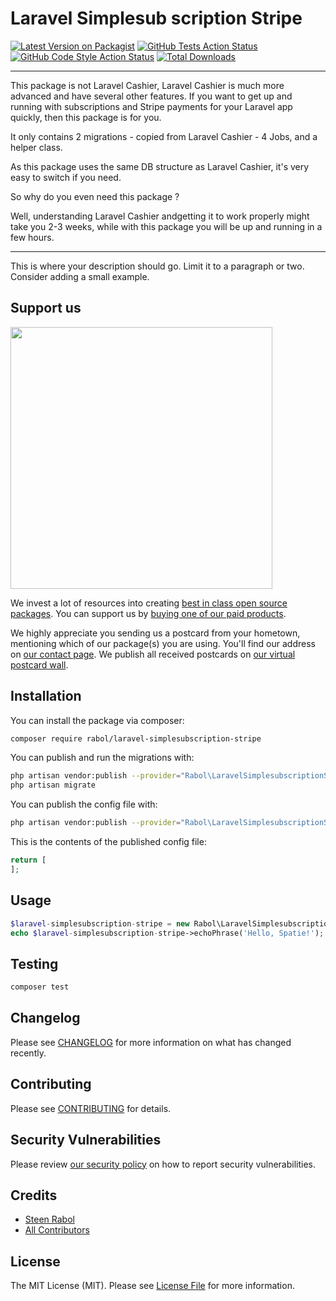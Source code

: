 # Laravel Simplesub scription Stripe

[![Latest Version on Packagist](https://img.shields.io/packagist/v/rabol/laravel-simplesubscription-stripe.svg?style=flat-square)](https://packagist.org/packages/rabol/laravel-simplesubscription-stripe)
[![GitHub Tests Action Status](https://img.shields.io/github/workflow/status/rabol/laravel-simplesubscription-stripe/run-tests?label=tests)](https://github.com/rabol/laravel-simplesubscription-stripe/actions?query=workflow%3Arun-tests+branch%3Amain)
[![GitHub Code Style Action Status](https://img.shields.io/github/workflow/status/rabol/laravel-simplesubscription-stripe/Check%20&%20fix%20styling?label=code%20style)](https://github.com/rabol/laravel-simplesubscription-stripe/actions?query=workflow%3A"Check+%26+fix+styling"+branch%3Amain)
[![Total Downloads](https://img.shields.io/packagist/dt/rabol/laravel-simplesubscription-stripe.svg?style=flat-square)](https://packagist.org/packages/rabol/laravel-simplesubscription-stripe)

---
This package is not Laravel Cashier, Laravel Cashier is much more advanced and have several other features.
If you want to get up and running with subscriptions and Stripe payments for your Laravel app quickly, then this package is for you.

It only contains 2 migrations - copied from Laravel Cashier - 4 Jobs, and a helper class.

As this package uses the same DB structure as Laravel Cashier, it's very easy to switch if you need.

So why do you even need this package ?

Well, understanding Laravel Cashier andgetting it to work properly might take you 2-3 weeks, while with this package you will be up and running in a few hours.


---

This is where your description should go. Limit it to a paragraph or two. Consider adding a small example.

## Support us

[<img src="https://github-ads.s3.eu-central-1.amazonaws.com/laravel-simplesubscription-stripe.jpg?t=1" width="419px" />](https://spatie.be/github-ad-click/laravel-simplesubscription-stripe)

We invest a lot of resources into creating [best in class open source packages](https://spatie.be/open-source). You can support us by [buying one of our paid products](https://spatie.be/open-source/support-us).

We highly appreciate you sending us a postcard from your hometown, mentioning which of our package(s) you are using. You'll find our address on [our contact page](https://spatie.be/about-us). We publish all received postcards on [our virtual postcard wall](https://spatie.be/open-source/postcards).

## Installation

You can install the package via composer:

```bash
composer require rabol/laravel-simplesubscription-stripe
```

You can publish and run the migrations with:

```bash
php artisan vendor:publish --provider="Rabol\LaravelSimplesubscriptionStripe\LaravelSimplesubscriptionStripeServiceProvider" --tag="laravel-simplesubscription-stripe-migrations"
php artisan migrate
```

You can publish the config file with:
```bash
php artisan vendor:publish --provider="Rabol\LaravelSimplesubscriptionStripe\LaravelSimplesubscriptionStripeServiceProvider" --tag="laravel-simplesubscription-stripe-config"
```

This is the contents of the published config file:

```php
return [
];
```

## Usage

```php
$laravel-simplesubscription-stripe = new Rabol\LaravelSimplesubscriptionStripe();
echo $laravel-simplesubscription-stripe->echoPhrase('Hello, Spatie!');
```

## Testing

```bash
composer test
```

## Changelog

Please see [CHANGELOG](CHANGELOG.md) for more information on what has changed recently.

## Contributing

Please see [CONTRIBUTING](.github/CONTRIBUTING.md) for details.

## Security Vulnerabilities

Please review [our security policy](../../security/policy) on how to report security vulnerabilities.

## Credits

- [Steen Rabol](https://github.com/rabol)
- [All Contributors](../../contributors)

## License

The MIT License (MIT). Please see [License File](LICENSE.md) for more information.
